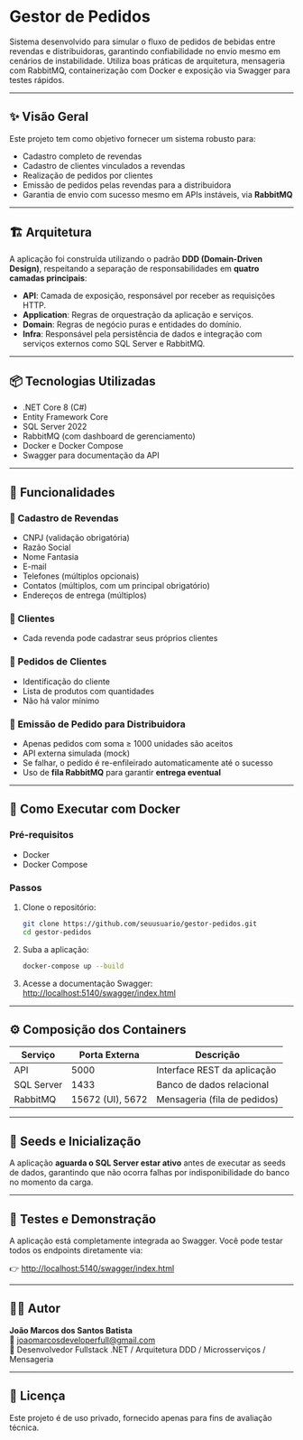 # Gestor de Pedidos

Sistema desenvolvido para simular o fluxo de pedidos de bebidas entre revendas e distribuidoras, garantindo confiabilidade no envio mesmo em cenários de instabilidade. Utiliza boas práticas de arquitetura, mensageria com RabbitMQ, containerização com Docker e exposição via Swagger para testes rápidos.

---

## ✨ Visão Geral

Este projeto tem como objetivo fornecer um sistema robusto para:

- Cadastro completo de revendas
- Cadastro de clientes vinculados a revendas
- Realização de pedidos por clientes
- Emissão de pedidos pelas revendas para a distribuidora
- Garantia de envio com sucesso mesmo em APIs instáveis, via **RabbitMQ**

---

## 🏗️ Arquitetura

A aplicação foi construída utilizando o padrão **DDD (Domain-Driven Design)**, respeitando a separação de responsabilidades em **quatro camadas principais**:

- **API**: Camada de exposição, responsável por receber as requisições HTTP.
- **Application**: Regras de orquestração da aplicação e serviços.
- **Domain**: Regras de negócio puras e entidades do domínio.
- **Infra**: Responsável pela persistência de dados e integração com serviços externos como SQL Server e RabbitMQ.

---

## 📦 Tecnologias Utilizadas

- .NET Core 8 (C#)
- Entity Framework Core
- SQL Server 2022
- RabbitMQ (com dashboard de gerenciamento)
- Docker e Docker Compose
- Swagger para documentação da API

---

## 🧱 Funcionalidades

### 🏪 Cadastro de Revendas
- CNPJ (validação obrigatória)
- Razão Social
- Nome Fantasia
- E-mail
- Telefones (múltiplos opcionais)
- Contatos (múltiplos, com um principal obrigatório)
- Endereços de entrega (múltiplos)

### 👥 Clientes
- Cada revenda pode cadastrar seus próprios clientes

### 🛒 Pedidos de Clientes
- Identificação do cliente
- Lista de produtos com quantidades
- Não há valor mínimo

### 🚚 Emissão de Pedido para Distribuidora
- Apenas pedidos com soma ≥ 1000 unidades são aceitos
- API externa simulada (mock)
- Se falhar, o pedido é re-enfileirado automaticamente até o sucesso
- Uso de **fila RabbitMQ** para garantir **entrega eventual**

---

## 🐳 Como Executar com Docker

### Pré-requisitos
- Docker
- Docker Compose

### Passos

1. Clone o repositório:
   ```bash
   git clone https://github.com/seuusuario/gestor-pedidos.git
   cd gestor-pedidos
   ```

2. Suba a aplicação:
   ```bash
   docker-compose up --build
   ```

3. Acesse a documentação Swagger:
   [http://localhost:5140/swagger/index.html](http://localhost:5140/swagger/index.html)

---

## ⚙️ Composição dos Containers

| Serviço       | Porta Externa | Descrição                        |
|---------------|----------------|----------------------------------|
| API           | 5000           | Interface REST da aplicação      |
| SQL Server    | 1433           | Banco de dados relacional        |
| RabbitMQ      | 15672 (UI), 5672 | Mensageria (fila de pedidos)     |

---

## 🚀 Seeds e Inicialização

A aplicação **aguarda o SQL Server estar ativo** antes de executar as seeds de dados, garantindo que não ocorra falhas por indisponibilidade do banco no momento da carga.

---

## 🧪 Testes e Demonstração

A aplicação está completamente integrada ao Swagger. Você pode testar todos os endpoints diretamente via:

👉 [http://localhost:5140/swagger/index.html](http://localhost:5140/swagger/index.html)

---

## 👨‍💻 Autor

**João Marcos dos Santos Batista**  
📧 joaomarcosdeveloperfull@gmail.com  
💼 Desenvolvedor Fullstack .NET / Arquitetura DDD / Microsserviços / Mensageria  

---

## 📄 Licença

Este projeto é de uso privado, fornecido apenas para fins de avaliação técnica.